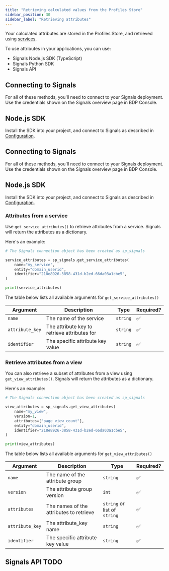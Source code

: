 ```yaml
---
title: "Retrieving calculated values from the Profiles Store"
sidebar_position: 30
sidebar_label: "Retrieving attributes"
---
```


Your calculated attributes are stored in the Profiles Store, and retrieved using [services](/docs/signals/concepts/#services).

To use attributes in your applications, you can use:
* Signals Node.js SDK (TypeScript)
* Signals Python SDK
* Signals API

## Connecting to Signals

For all of these methods, you'll need to connect to your Signals deployment. Use the credentials shown on the Signals overview page in BDP Console.

<!-- TODO image landing page -->

## Node.js SDK

Install the SDK into your project, and connect to Signals as described in [Configuration](/docs/signals/configuration/index.md).

## Connecting to Signals

For all of these methods, you'll need to connect to your Signals deployment. Use the credentials shown on the Signals overview page in BDP Console.

<!-- TODO image landing page -->

## Node.js SDK

Install the SDK into your project, and connect to Signals as described in [Configuration](/docs/signals/configuration/index.md).

### Attributes from a service

Use `get_service_attributes()` to retrieve attributes from a service. Signals will return the attributes as a dictionary.

Here's an example:

```python
# The Signals connection object has been created as sp_signals

service_attributes = sp_signals.get_service_attributes(
    name="my_service",
    entity="domain_userid",
    identifier="218e8926-3858-431d-b2ed-66da03a1cbe5",
)

print(service_attributes)
```

The table below lists all available arguments for `get_service_attributes()`

| Argument        | Description                                  | Type     | Required? |
| --------------- | -------------------------------------------- | -------- | --------- |
| `name`          | The name of the service                      | `string` | ✅         |
| `attribute_key` | The attribute key to retrieve attributes for | `string` | ✅         |
| `identifier`    | The specific attribute key value             | `string` | ✅         |


### Retrieve attributes from a view

You can also retrieve a subset of attributes from a view using `get_view_attributes()`. Signals will return the attributes as a dictionary.

Here's an example:

```python
# The Signals connection object has been created as sp_signals

view_attributes = sp_signals.get_view_attributes(
    name="my_view",
    version=1,
    attributes=["page_view_count"],
    entity="domain_userid",
    identifier="218e8926-3858-431d-b2ed-66da03a1cbe5",
)

print(view_attributes)
```

The table below lists all available arguments for `get_view_attributes()`

| Argument        | Description                             | Type                         | Required? |
| --------------- | --------------------------------------- | ---------------------------- | --------- |
| `name`          | The name of the attribute group         | `string`                     | ✅         |
| `version`       | The attribute group version             | `int`                        | ✅         |
| `attributes`    | The names of the attributes to retrieve | `string` or list of `string` | ✅         |
| `attribute_key` | The attribute_key name                  | `string`                     | ✅         |
| `identifier`    | The specific attribute key value        | `string`                     | ✅         |



## Signals API TODO
